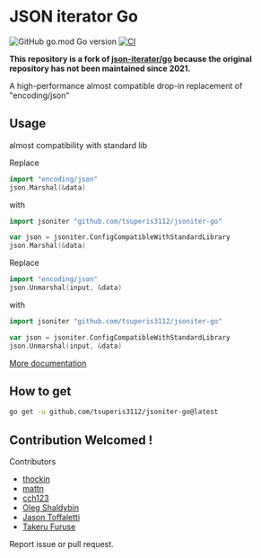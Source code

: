 # JSON iterator Go

![GitHub go.mod Go version](https://img.shields.io/github/go-mod/go-version/tsuperis3112/jsoniter-go)
[![CI](https://github.com/tsuperis3112/jsoniter-go/actions/workflows/ci.yaml/badge.svg)](https://github.com/tsuperis3112/jsoniter-go/actions/workflows/ci.yaml)

**This repository is a fork of [json-iterator/go](https://github.com/tsuperis3112/jsoniter-go) because the original repository has not been maintained since 2021.**

A high-performance almost compatible drop-in replacement of "encoding/json"

## Usage

almost compatibility with standard lib

Replace

```go
import "encoding/json"
json.Marshal(&data)
```

with

```go
import jsoniter "github.com/tsuperis3112/jsoniter-go"

var json = jsoniter.ConfigCompatibleWithStandardLibrary
json.Marshal(&data)
```

Replace

```go
import "encoding/json"
json.Unmarshal(input, &data)
```

with

```go
import jsoniter "github.com/tsuperis3112/jsoniter-go"

var json = jsoniter.ConfigCompatibleWithStandardLibrary
json.Unmarshal(input, &data)
```

[More documentation](http://jsoniter.com/migrate-from-go-std.html)

## How to get

```sh
go get -u github.com/tsuperis3112/jsoniter-go@latest
```

## Contribution Welcomed !

Contributors

- [thockin](https://github.com/thockin)
- [mattn](https://github.com/mattn)
- [cch123](https://github.com/cch123)
- [Oleg Shaldybin](https://github.com/olegshaldybin)
- [Jason Toffaletti](https://github.com/toffaletti)
- [Takeru Furuse](https://github.com/tsuperis3112)

Report issue or pull request.
